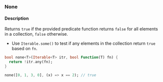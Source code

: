 ### None

#### Description



Returns `true` if the provided predicate function returns `false` for all elements in a collection, `false` otherwise.

- Use `Iterable.some()` to test if any elements in the collection return `true` based on `fn`.

```dart
bool none<T>(Iterable<T> itr, bool Function(T) fn) {
  return !itr.any(fn);
}
```

```dart
none([0, 1, 3, 0], (x) => x == 2); // true
```
